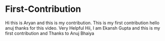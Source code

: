 # First-Contribution
Hi this is Aryan and this is my contribution.
This is my first contribution
hello anuj thanks for this video. Very Helpful
Hii, I am Ekansh Gupta and this is my first contribution and Thanks to Anuj Bhaiya
